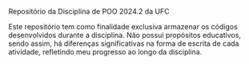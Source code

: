 Repositório da Disciplina de POO 2024.2 da UFC

Este repositório tem como finalidade exclusiva armazenar os códigos desenvolvidos durante a disciplina. Não possui propósitos educativos, 
sendo assim, há diferenças significativas na forma de escrita de cada atividade, refletindo meu progresso ao longo da disciplina.

